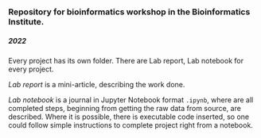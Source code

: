 ### Repository for bioinformatics workshop in the Bioinformatics Institute.
##### 2022

Every project has its own folder.  There are Lab report, Lab notebook for every project.

*Lab report* is a mini-article, describing the work done. 

*Lab notebook* is a journal in Jupyter Notebook format `.ipynb`, where are all completed steps, beginning from getting the raw data from source, are described. Where it is possible, there is executable code inserted, so one could follow simple instructions to complete project right from a notebook.

